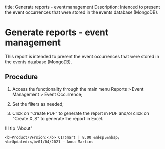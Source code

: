 title: Generate reports - event management
Description: Intended to present the event occurrences that were stored in the events database (MongoDB).
# Generate reports - event management
This report is intended to present the event occurrences that were stored in the events database (MongoDB).

Procedure
-------------

1.  Access the functionality through the main menu Reports \> Event Management
    \> Event Occurrence;

2.  Set the filters as needed;

3.  Click on "Create PDF" to generate the report in PDF and/or click on "Create
    XLS" to generate the report in Excel.



!!! tip "About"

    <b>Product/Version:</b> CITSmart | 8.00 &nbsp;&nbsp;
    <b>Updated:</b>01/04/2021 – Anna Martins
